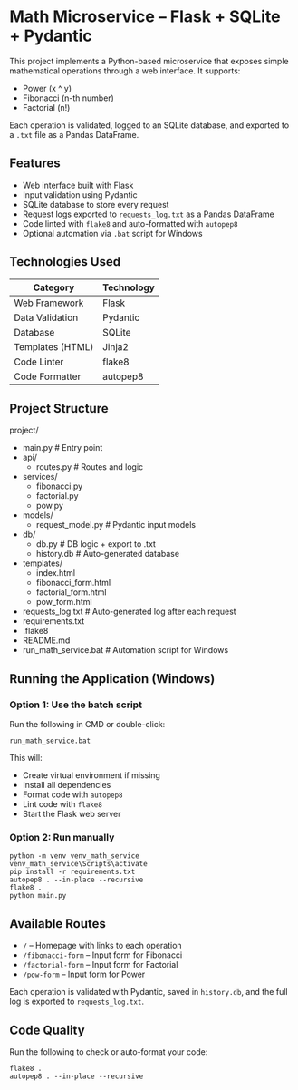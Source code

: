 # Math Microservice – Flask + SQLite + Pydantic

This project implements a Python-based microservice that exposes simple mathematical operations through a web interface. It supports:

- Power (x ^ y)
- Fibonacci (n-th number)
- Factorial (n!)

Each operation is validated, logged to an SQLite database, and exported to a `.txt` file as a Pandas DataFrame.

## Features

- Web interface built with Flask
- Input validation using Pydantic
- SQLite database to store every request
- Request logs exported to `requests_log.txt` as a Pandas DataFrame
- Code linted with `flake8` and auto-formatted with `autopep8`
- Optional automation via `.bat` script for Windows

## Technologies Used

| Category           | Technology     |
|--------------------|----------------|
| Web Framework      | Flask          |
| Data Validation    | Pydantic       |
| Database           | SQLite         |
| Templates (HTML)   | Jinja2         |
| Code Linter        | flake8         |
| Code Formatter     | autopep8       |

## Project Structure

project/
- main.py                   # Entry point
- api/
  - routes.py               # Routes and logic
- services/
  - fibonacci.py
  - factorial.py
  - pow.py
- models/
  - request_model.py        # Pydantic input models
- db/
  - db.py                   # DB logic + export to .txt
  - history.db              # Auto-generated database
- templates/
  - index.html
  - fibonacci_form.html
  - factorial_form.html
  - pow_form.html
- requests_log.txt          # Auto-generated log after each request
- requirements.txt
- .flake8
- README.md
- run_math_service.bat      # Automation script for Windows

## Running the Application (Windows)

### Option 1: Use the batch script

Run the following in CMD or double-click:

    run_math_service.bat

This will:

- Create virtual environment if missing
- Install all dependencies
- Format code with `autopep8`
- Lint code with `flake8`
- Start the Flask web server

### Option 2: Run manually

    python -m venv venv_math_service
    venv_math_service\Scripts\activate
    pip install -r requirements.txt
    autopep8 . --in-place --recursive
    flake8 .
    python main.py

## Available Routes

- `/` – Homepage with links to each operation
- `/fibonacci-form` – Input form for Fibonacci
- `/factorial-form` – Input form for Factorial
- `/pow-form` – Input form for Power

Each operation is validated with Pydantic, saved in `history.db`, and the full log is exported to `requests_log.txt`.

## Code Quality

Run the following to check or auto-format your code:

    flake8 .
    autopep8 . --in-place --recursive